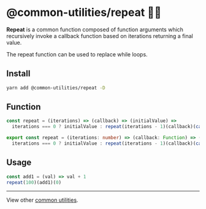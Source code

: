 # @common-utilities/repeat 🧰🔁

**Repeat** is a common function composed of function arguments which recursively invoke a callback function based on iterations returning a final value.

The repeat function can be used to replace while loops.

## Install

```bash
yarn add @common-utilities/repeat -D
```

## Function

```javascript
const repeat = (iterations) => (callback) => (initialValue) =>
  iterations === 0 ? initialValue : repeat(iterations - 1)(callback)(callback(initialValue))
```

```typescript
export const repeat = (iterations: number) => (callback: Function) => (initialValue): unknown =>
  iterations === 0 ? initialValue : repeat(iterations - 1)(callback)(callback(initialValue))
```

## Usage

```javascript
const add1 = (val) => val + 1
repeat(100)(add1)(0)
```

---

View other [common utilities](../../README.md).
